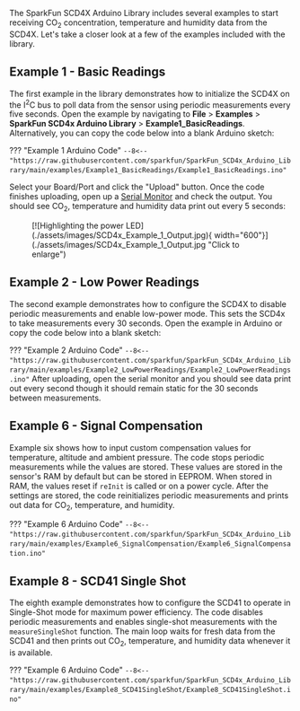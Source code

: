 

The SparkFun SCD4X Arduino Library includes several examples to start receiving CO<sub>2</sub> concentration, temperature and humidity data from the SCD4X. Let's take a closer look at a few of the examples included with the library.

## Example 1 - Basic Readings

The first example in the library demonstrates how to initialize the SCD4X on the I<sup>2</sup>C bus to poll data from the sensor using periodic measurements every five seconds. Open the example by navigating to **File** > **Examples** > **SparkFun SCD4x Arduino Library** > **Example1_BasicReadings**. Alternatively, you can copy the code below into a blank Arduino sketch:

??? "Example 1 Arduino Code"
	```
	--8<-- "https://raw.githubusercontent.com/sparkfun/SparkFun_SCD4x_Arduino_Library/main/examples/Example1_BasicReadings/Example1_BasicReadings.ino"
	```

Select your Board/Port and click the "Upload" button. Once the code finishes uploading, open up a [Serial Monitor](https://learn.sparkfun.com/tutorials/terminal-basics) and check the output. You should see CO<sub>2</sub>, temperature and humidity data print out every 5 seconds:

<figure markdown>
[![Highlighting the power LED](./assets/images/SCD4x_Example_1_Output.jpg){ width="600"}](./assets/images/SCD4x_Example_1_Output.jpg "Click to enlarge")
</figure>

## Example 2 - Low Power Readings

The second example demonstrates how to configure the SCD4X to disable periodic measurements and enable low-power mode. This sets the SCD4x to take measurements every 30 seconds. Open the example in Arduino or copy the code below into a blank sketch:

??? "Example 2 Arduino Code"
    ```
	--8<-- "https://raw.githubusercontent.com/sparkfun/SparkFun_SCD4x_Arduino_Library/main/examples/Example2_LowPowerReadings/Example2_LowPowerReadings.ino"
	```
After uploading, open the serial monitor and you should see data print out every second though it should remain static for the 30 seconds between measurements.

## Example 6 - Signal Compensation

Example six shows how to input custom compensation values for temperature, altitude and ambient pressure. The code stops periodic measurements while the values are stored. These values are stored in the sensor's RAM by default but can be stored in EEPROM. When stored in RAM, the values reset if <code>reInit</code> is called or on a power cycle. After the settings are stored, the code reinitializes periodic measurements and prints out data for CO<sub>2</sub>, temperature, and humidity.

??? "Example 6 Arduino Code"
    ```
	--8<-- "https://raw.githubusercontent.com/sparkfun/SparkFun_SCD4x_Arduino_Library/main/examples/Example6_SignalCompensation/Example6_SignalCompensation.ino"
	```

## Example 8 - SCD41 Single Shot

The eighth example demonstrates how to configure the SCD41 to operate in Single-Shot mode for maximum power efficiency. The code disables periodic measurements and enables single-shot measurements with the <code>measureSingleShot</code> function. The main loop waits for fresh data from the SCD41 and then prints out CO<sub>2</sub>, temperature, and humidity data whenever it is available.

??? "Example 6 Arduino Code"
    ```
	--8<-- "https://raw.githubusercontent.com/sparkfun/SparkFun_SCD4x_Arduino_Library/main/examples/Example8_SCD41SingleShot/Example8_SCD41SingleShot.ino"
	```

